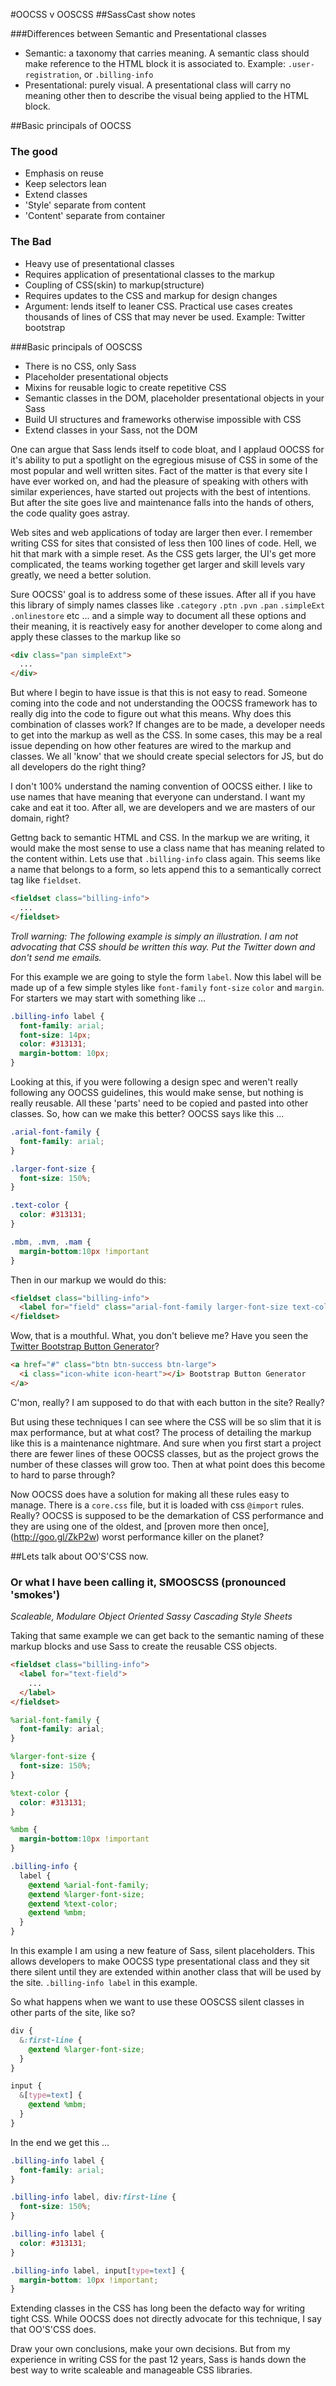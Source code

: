 #OOCSS v OOSCSS
##SassCast show notes

###Differences between Semantic and Presentational classes
* Semantic: a taxonomy that carries meaning. A semantic class should make reference to the HTML block it is associated to. Example: `.user-registration`, or `.billing-info`
* Presentational: purely visual. A presentational class will carry no meaning other then to describe the visual being applied to the HTML block. 

##Basic principals of OOCSS
### The good
* Emphasis on reuse
* Keep selectors lean
* Extend classes
* 'Style' separate from content
* 'Content' separate from container

### The Bad
* Heavy use of presentational classes
* Requires application of presentational classes to the markup
* Coupling of CSS(skin) to markup(structure)
* Requires updates to the CSS and markup for design changes
* Argument: lends itself to leaner CSS. Practical use cases creates thousands of lines of CSS that may never be used. Example: Twitter bootstrap

###Basic principals of OOSCSS
* There is no CSS, only Sass
* Placeholder presentational objects
* Mixins for reusable logic to create repetitive CSS
* Semantic classes in the DOM, placeholder presentational objects in your Sass
* Build UI structures and frameworks otherwise impossible with CSS
* Extend classes in your Sass, not the DOM

One can argue that Sass lends itself to code bloat, and I applaud OOCSS for it's ability to put a spotlight on the egregious misuse of CSS in some of the most popular and well written sites. Fact of the matter is that every site I have ever worked on, and had the pleasure of speaking with others with similar experiences, have started out projects with the best of intentions. But after the site goes live and maintenance falls into the hands of others, the code quality goes astray. 

Web sites and web applications of today are larger then ever. I remember writing CSS for sites that consisted of less then 100 lines of code. Hell, we hit that mark with a simple reset. As the CSS gets larger, the UI's get more complicated, the teams working together get larger and skill levels vary greatly, we need a better solution. 

Sure OOCSS' goal is to address some of these issues. After all if you have this library of simply names classes like `.category` `.ptn` `.pvn` `.pan` `.simpleExt` `.onlinestore` etc ... and a simple way to document all these options and their meaning, it is reactively easy for another developer to come along and apply these classes to the markup like so

```html
<div class="pan simpleExt">
  ...
</div>
```

But where I begin to have issue is that this is not easy to read. Someone coming into the code and not understanding the OOCSS framework has to really dig into the code to figure out what this means. Why does this combination of classes work? If changes are to be made, a developer needs to get into the markup as well as the CSS. In some cases, this may be a real issue depending on how other features are wired to the markup and classes. We all 'know' that we should create special selectors for JS, but do all developers do the right thing? 

I don't 100% understand the naming convention of OOCSS either. I like to use names that have meaning that everyone can understand. I want my cake and eat it too. After all, we are developers and we are masters of our domain, right? 

Gettng back to semantic HTML and CSS. In the markup we are writing, it would make the most sense to use a class name that has meaning related to the content within. Lets use that `.billing-info` class again. This seems like a name that belongs to a form, so lets append this to a semantically correct tag like `fieldset`.

```html
<fieldset class="billing-info">
  ...
</fieldset>
```

*Troll warning: The following example is simply an illustration. I am not advocating that CSS should be written this way. Put the Twitter down and don't send me emails.* 

For this example we are going to style the form `label`. Now this label will be made up of a few simple styles like `font-family` `font-size` `color` and `margin`. For starters we may start with something like ...

```css
.billing-info label {
  font-family: arial;
  font-size: 14px;
  color: #313131;
  margin-bottom: 10px;
}
```

Looking at this, if you were following a design spec and weren't really following any OOCSS guidelines, this would make sense, but nothing is really reusable. All these 'parts' need to be copied and pasted into other classes. So, how can we make this better? OOCSS says like this ...

```css
.arial-font-family {
  font-family: arial;
}

.larger-font-size {
  font-size: 150%;
}

.text-color {
  color: #313131;
}

.mbm, .mvm, .mam {
  margin-bottom:10px !important
}
```

Then in our markup we would do this:

```html
<fieldset class="billing-info">
  <label for="field" class="arial-font-family larger-font-size text-color mbm">Form Label</label>
</fieldset>
```

Wow, that is a mouthful. What, you don't believe me? Have you seen the [Twitter Bootstrap Button Generator](http://www.plugolabs.com/twitter-bootstrap-button-generator/)?

```html
<a href="#" class="btn btn-success btn-large">
  <i class="icon-white icon-heart"></i> Bootstrap Button Generator
</a>
```

C'mon, really? I am supposed to do that with each button in the site? Really? 

But using these techniques I can see where the CSS will be so slim that it is max performance, but at what cost? The process of detailing the markup like this is a maintenance nightmare. And sure when you first start a project there are fewer lines of these OOCSS classes, but as the project grows the number of these classes will grow too. Then at what point does this become to hard to parse through? 

Now OOCSS does have a solution for making all these rules easy to manage. There is a `core.css` file, but it is loaded with css `@import` rules. Really? OOCSS is supposed to be the demarkation of CSS performance and they are using one of the oldest, and [proven more then once],(http://goo.gl/ZkP2w) worst performance killer on the planet? 

##Lets talk about OO'S'CSS now.
### Or what I have been calling it, SMOOSCSS (pronounced 'smokes')
*Scaleable, Modulare Object Oriented Sassy Cascading Style Sheets*

Taking that same example we can get back to the semantic naming of these markup blocks and use Sass to create the reusable CSS objects. 

```html
<fieldset class="billing-info">
  <label for="text-field">
    ...
  </label>
</fieldset>
```

```scss
%arial-font-family {
  font-family: arial;
}

%larger-font-size {
  font-size: 150%;
}

%text-color {
  color: #313131;
}

%mbm {
  margin-bottom:10px !important
}

.billing-info {
  label {
    @extend %arial-font-family;
    @extend %larger-font-size;
    @extend %text-color;
    @extend %mbm;
  }
}
```

In this example I am using a new feature of Sass, silent placeholders. This allows developers to make OOCSS type presentational class and they sit there silent until they are extended within another class that will be used by the site. `.billing-info label` in this example. 

So what happens when we want to use these OOSCSS silent classes in other parts of the site, like so?

```scss
div {
  &:first-line {
    @extend %larger-font-size;
  }
}

input {
  &[type=text] {
    @extend %mbm;
  }
}
```

In the end we get this ...

```css
.billing-info label {
  font-family: arial;
}

.billing-info label, div:first-line {
  font-size: 150%;
}

.billing-info label {
  color: #313131;
}

.billing-info label, input[type=text] {
  margin-bottom: 10px !important;
}
```

Extending classes in the CSS has long been the defacto way for writing tight CSS. While OOCSS does not directly advocate for this technique, I say that OO'S'CSS does. 

Draw your own conclusions, make your own decisions. But from my experience in writing CSS for the past 12 years, Sass is hands down the best way to write scaleable and manageable CSS libraries. 